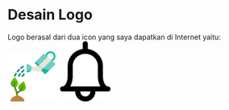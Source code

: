 # Desain Logo

Logo berasal dari dua icon yang saya dapatkan di Internet yaitu:  
[<img src="watering-can-water-pngrepo-com.png" alt="Gambar dari PNG Repo" width="100"/>](https://www.pngrepo.com/svg/270541/watering-can-water "Website Download Logo 1") 
[<img src="kindpng_1326076.png" alt="Gambar dari KindPNG" width="100"/>](https://www.kindpng.com/imgv/wwbRmi_bell-reminder-icon-png-transparent-png/ "Website Download Logo 2")